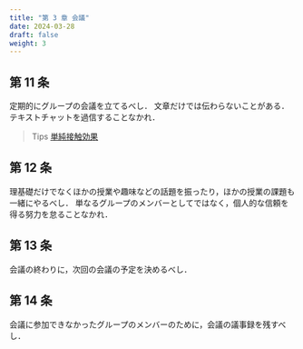 ```yaml
---
title: "第 3 章 会議"
date: 2024-03-28
draft: false
weight: 3
---
```


## 第 11 条

定期的にグループの会議を立てるべし．
文章だけでは伝わらないことがある．
テキストチャットを過信することなかれ．

> Tips
> [単純接触効果](https://ja.wikipedia.org/wiki/%E5%8D%98%E7%B4%94%E6%8E%A5%E8%A7%A6%E5%8A%B9%E6%9E%9C)

## 第 12 条

理基礎だけでなくほかの授業や趣味などの話題を振ったり，ほかの授業の課題も一緒にやるべし．
単なるグループのメンバーとしてではなく，個人的な信頼を得る努力を怠ることなかれ．

## 第 13 条

会議の終わりに，次回の会議の予定を決めるべし．

## 第 14 条

会議に参加できなかったグループのメンバーのために，会議の議事録を残すべし．
